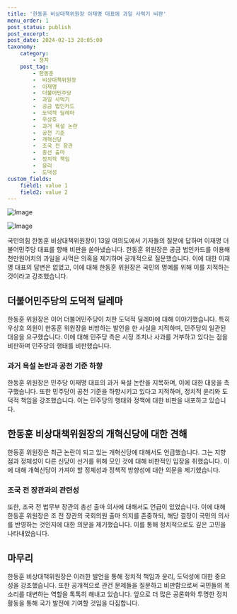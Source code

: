 ```yaml
---
title: '한동훈 비상대책위원장 이재명 대표에 과일 사먹기 비판'
menu_order: 1
post_status: publish
post_excerpt: 
post_date: 2024-02-13 20:05:00
taxonomy:
    category:
        - 정치
    post_tag:
        - 한동훈
        -  비상대책위원장
        -  이재명
        -  더불어민주당
        -  과일 사먹기
        -  공금 법인카드
        -  도덕적 딜레마
        -  우상호
        -  과거 욕설 논란
        -  공천 기준
        -  개혁신당
        -  조국 전 장관
        -  총선 출마
        -  정치적 책임
        -  윤리
        -  도덕성
custom_fields:
    field1: value 1
    field2: value 2
---
```


![Image](https://imgnews.pstatic.net/image/015/2024/02/13/0004947721_001_20240213141703601.jpg?type=w647)

![Image](https://imgnews.pstatic.net/image/015/2024/02/13/0004947721_002_20240213141703636.jpg?type=w647)

국민의힘 한동훈 비상대책위원장이 13일 여의도에서 기자들의 질문에 답하며 이재명 더불어민주당 대표를 향해 비판을 쏟아냈습니다. 한동훈 위원장은 공금 법인카드를 이용해 천만원어치의 과일을 사먹은 의혹을 제기하며 공개적으로 질문했습니다. 이에 대한 이재명 대표의 답변은 없었고, 이에 대해 한동훈 위원장은 국민의 명예를 위해 이를 지적하는 것이라고 강조했습니다.
## 더불어민주당의 도덕적 딜레마
한동훈 위원장은 이어 더불어민주당이 처한 도덕적 딜레마에 대해 이야기했습니다. 특히 우상호 의원이 한동훈 위원장을 비방하는 발언을 한 사실을 지적하며, 민주당의 일관된 대응을 요구했습니다. 이에 대해 민주당 측은 시정 조치나 사과를 거부하고 있다는 점을 비판하며 민주당의 행태를 비판했습니다.
### 과거 욕설 논란과 공천 기준 하향
한동훈 위원장은 민주당 이재명 대표의 과거 욕설 논란을 지목하며, 이에 대한 대응을 촉구했습니다. 또한 민주당이 공천 기준을 하향시키고 있다고 지적하며, 정치적 윤리와 도덕적 책임을 강조했습니다. 이는 민주당의 행태와 정책에 대한 비판을 내포하고 있습니다.
## 한동훈 비상대책위원장의 개혁신당에 대한 견해
한동훈 위원장은 최근 논란이 되고 있는 개혁신당에 대해서도 언급했습니다. 그는 지향점과 정체성이 다른 신당이 선거를 위해 모인 것에 대해 비판적인 입장을 취했습니다. 이에 대해 개혁신당이 가져야 할 정체성과 정책적 방향성에 대한 의문을 제기했습니다.
### 조국 전 장관과의 관련성
또한, 조국 전 법무부 장관의 총선 출마 의사에 대해서도 언급이 있었습니다. 이에 대해 한동훈 위원장은 조 전 장관의 국회의원 출마 의지를 존중하되, 해당 결정이 국민의 의사를 반영하는 것인지에 대한 의문을 제기했습니다. 이를 통해 정치적으로도 깊은 고민을 나타내었습니다.
## 마무리
한동훈 비상대책위원장은 이러한 발언을 통해 정치적 책임과 윤리, 도덕성에 대한 중요성을 강조했습니다. 또한 공개적으로 관건 문제들을 질문하고 비판함으로써 국민들의 목소리를 대변하는 역할을 톡톡히 해내고 있습니다. 앞으로 더 많은 공론화와 투명한 정치 활동을 통해 국가 발전에 기여할 것임을 다짐합니다.
